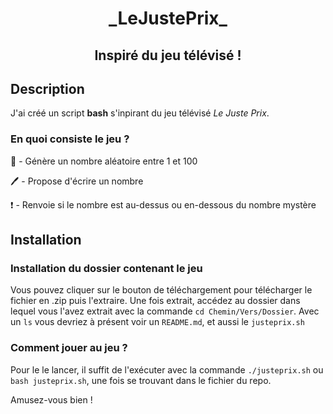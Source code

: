 <div style="text-align: center;">

# \_LeJustePrix\_
## Inspiré du jeu télévisé !

</div>

## Description

J'ai créé un script **bash** s'inpirant du jeu télévisé *Le Juste Prix*.

### En quoi consiste le jeu ?

:100: - Génère un nombre aléatoire entre 1 et 100

:pen: - Propose d'écrire un nombre

:exclamation: - Renvoie si le nombre est au-dessus ou en-dessous du nombre mystère

## Installation

### Installation du dossier contenant le jeu

Vous pouvez cliquer sur le bouton de téléchargement pour télécharger le fichier en .zip puis l'extraire.
Une fois extrait, accédez au dossier dans lequel vous l'avez extrait avec la commande ```cd Chemin/Vers/Dossier```.
Avec un ```ls``` vous devriez à présent voir un ```README.md```, et aussi le ```justeprix.sh```

### Comment jouer au jeu ?

Pour le le lancer, il suffit de l'exécuter avec la commande ```./justeprix.sh``` ou ```bash justeprix.sh```, une fois se trouvant dans le fichier du repo.

Amusez-vous bien !
